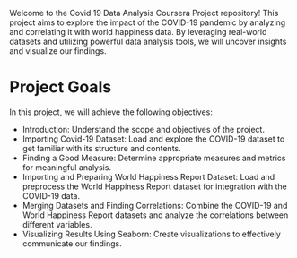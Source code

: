 Welcome to the Covid 19 Data Analysis Coursera Project repository! This project aims to explore the impact of the COVID-19 pandemic by analyzing and correlating it with world happiness data. By leveraging real-world datasets and utilizing powerful data analysis tools, we will uncover insights and visualize our findings.

# Project Goals

In this project, we will achieve the following objectives:

- Introduction: Understand the scope and objectives of the project.
- Importing Covid-19 Dataset: Load and explore the COVID-19 dataset to get familiar with its structure and contents.
- Finding a Good Measure: Determine appropriate measures and metrics for meaningful analysis.
- Importing and Preparing World Happiness Report Dataset: Load and preprocess the World Happiness Report dataset for integration with the COVID-19 data.
- Merging Datasets and Finding Correlations: Combine the COVID-19 and World Happiness Report datasets and analyze the correlations between different variables.
- Visualizing Results Using Seaborn: Create visualizations to effectively communicate our findings.
